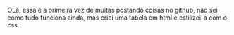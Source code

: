 OLá, essa é a primeira vez de muitas postando coisas no github, não sei como tudo funciona ainda, mas criei uma tabela em html e estilizei-a com o css. 
